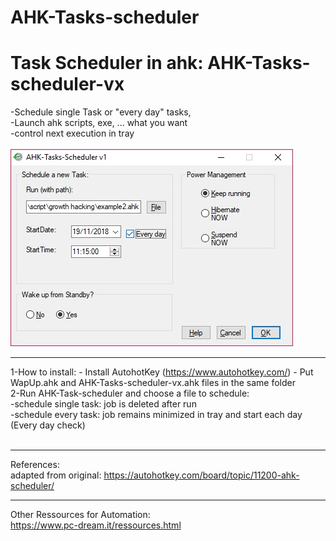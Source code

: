 # AHK-Tasks-scheduler

<h1>Task Scheduler in ahk:  AHK-Tasks-scheduler-vx </h1>
-Schedule single Task or "every day" tasks, </br>
-Launch ahk scripts, exe, ... what you want</br>
-control next execution in tray</br>

</br>
<img src="https://raw.githubusercontent.com/adegard/AHK-Tasks-scheduler/master/Immagine.jpg"  align="center">

****************

1-How to install: 
    - Install AutohotKey (https://www.autohotkey.com/)
    - Put WapUp.ahk and AHK-Tasks-scheduler-vx.ahk files in the same folder</br>
2-Run AHK-Task-scheduler and choose a file to schedule:</br>
    -schedule single task: job is deleted after run</br>
    -schedule every task: job remains minimized in tray and start each day (Every day check)</br>
</br>
*****************
References:</br>
adapted from original: https://autohotkey.com/board/topic/11200-ahk-scheduler/

*****************
Other Ressources for Automation:</br>
https://www.pc-dream.it/ressources.html

